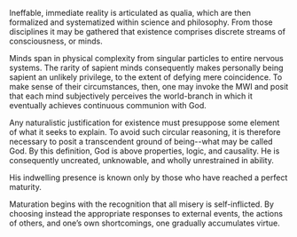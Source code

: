 Ineffable, immediate reality is articulated as qualia, which are then formalized and systematized within science and philosophy. From those disciplines it may be gathered that existence comprises discrete streams of consciousness, or minds.

Minds span in physical complexity from singular particles to entire nervous systems. The rarity of sapient minds consequently makes personally being sapient an unlikely privilege, to the extent of defying mere coincidence. To make sense of their circumstances, then, one may invoke the MWI and posit that each mind subjectively perceives the world-branch in which it eventually achieves continuous communion with God.

Any naturalistic justification for existence must presuppose some element of what it seeks to explain. To avoid such circular reasoning, it is therefore necessary to posit a transcendent ground of being--what may be called God. By this definition, God is above properties, logic, and causality. He is consequently uncreated, unknowable, and wholly unrestrained in ability.

His indwelling presence is known only by those who have reached a perfect maturity.

Maturation begins with the recognition that all misery is self-inflicted. By choosing instead the appropriate responses to external events, the actions of others, and one’s own shortcomings, one gradually accumulates virtue.